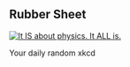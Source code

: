 ## Rubber Sheet
[![It IS about physics. It ALL is.](https://imgs.xkcd.com/comics/rubber_sheet.png)](https://xkcd.com/1158/ "It IS about physics. It ALL is.")

Your daily random xkcd
